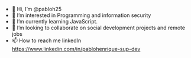 - 👋 Hi, I’m @pabloh25
- 👀 I’m interested in Programming and information security
- 🌱 I’m currently learning JavaScript.
- 💞️ I’m looking to collaborate on social development projects and remote jobs
- 📫 How to reach me linkedIn https://www.linkedin.com/in/pablohenrique-sup-dev

<!---
pabloh25/pabloh25 is a ✨ special ✨ repository because its `README.md` (this file) appears on your GitHub profile.
You can click the Preview link to take a look at your changes.
--->
